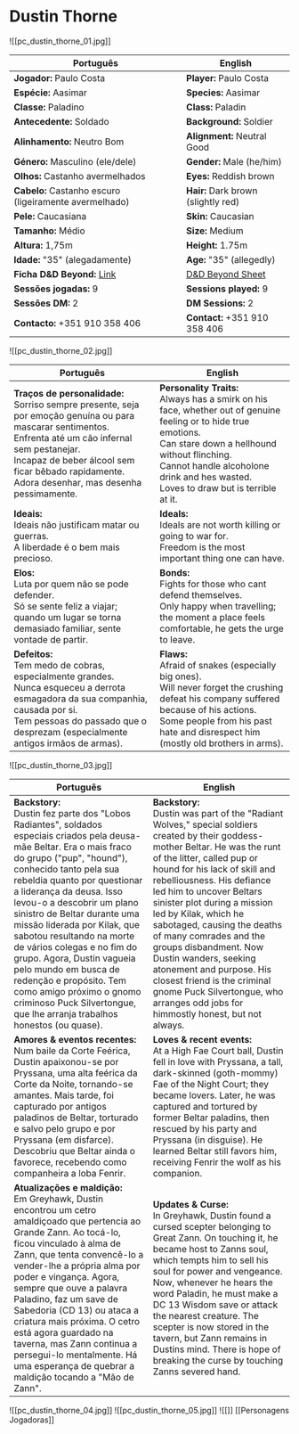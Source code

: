 # Dustin Thorne
![[pc_dustin_thorne_01.jpg]]

| Português | English |
|-----------|---------|
| **Jogador:** Paulo Costa | **Player:** Paulo Costa |
| **Espécie:** Aasimar | **Species:** Aasimar |
| **Classe:** Paladino | **Class:** Paladin |
| **Antecedente:** Soldado | **Background:** Soldier |
| **Alinhamento:** Neutro Bom | **Alignment:** Neutral Good |
| **Género:** Masculino (ele/dele) | **Gender:** Male (he/him) |
| **Olhos:** Castanho avermelhados | **Eyes:** Reddish brown |
| **Cabelo:** Castanho escuro (ligeiramente avermelhado) | **Hair:** Dark brown (slightly red) |
| **Pele:** Caucasiana | **Skin:** Caucasian |
| **Tamanho:** Médio | **Size:** Medium |
| **Altura:** 1,75m | **Height:** 1.75m |
| **Idade:** "35" (alegadamente) | **Age:** "35" (allegedly) |
| **Ficha D&D Beyond:** [Link](https://www.dndbeyond.com/characters/138363817) | [D&D Beyond Sheet](https://www.dndbeyond.com/characters/138363817) |
| **Sessões jogadas:** 9 | **Sessions played:** 9 |
| **Sessões DM:** 2 | **DM Sessions:** 2 |
| **Contacto:** +351 910 358 406 | **Contact:** +351 910 358 406 |
![[pc_dustin_thorne_02.jpg]]

| Português | English |
|-----------|---------|
| **Traços de personalidade:**<br> Sorriso sempre presente, seja por emoção genuína ou para mascarar sentimentos.<br> Enfrenta até um cão infernal sem pestanejar.<br> Incapaz de beber álcool sem ficar bêbado rapidamente.<br> Adora desenhar, mas desenha pessimamente. | **Personality Traits:**<br> Always has a smirk on his face, whether out of genuine feeling or to hide true emotions.<br> Can stare down a hellhound without flinching.<br> Cannot handle alcoholone drink and hes wasted.<br> Loves to draw but is terrible at it. |
| **Ideais:**<br> Ideais não justificam matar ou guerras.<br> A liberdade é o bem mais precioso. | **Ideals:**<br> Ideals are not worth killing or going to war for.<br> Freedom is the most important thing one can have. |
| **Elos:**<br> Luta por quem não se pode defender.<br> Só se sente feliz a viajar; quando um lugar se torna demasiado familiar, sente vontade de partir. | **Bonds:**<br> Fights for those who cant defend themselves.<br> Only happy when travelling; the moment a place feels comfortable, he gets the urge to leave. |
| **Defeitos:**<br> Tem medo de cobras, especialmente grandes.<br> Nunca esqueceu a derrota esmagadora da sua companhia, causada por si.<br> Tem pessoas do passado que o desprezam (especialmente antigos irmãos de armas). | **Flaws:**<br> Afraid of snakes (especially big ones).<br> Will never forget the crushing defeat his company suffered because of his actions.<br> Some people from his past hate and disrespect him (mostly old brothers in arms). |
![[pc_dustin_thorne_03.jpg]]

| Português | English |
|-----------|---------|
| **Backstory:**<br>Dustin fez parte dos "Lobos Radiantes", soldados especiais criados pela deusa-mãe Beltar. Era o mais fraco do grupo ("pup", "hound"), conhecido tanto pela sua rebeldia quanto por questionar a liderança da deusa. Isso levou-o a descobrir um plano sinistro de Beltar durante uma missão liderada por Kilak, que sabotou  resultando na morte de vários colegas e no fim do grupo. Agora, Dustin vagueia pelo mundo em busca de redenção e propósito. Tem como amigo próximo o gnomo criminoso Puck Silvertongue, que lhe arranja trabalhos honestos (ou quase). | **Backstory:**<br>Dustin was part of the "Radiant Wolves," special soldiers created by their goddess-mother Beltar. He was the runt of the litter, called pup or hound for his lack of skill and rebelliousness. His defiance led him to uncover Beltars sinister plot during a mission led by Kilak, which he sabotaged, causing the deaths of many comrades and the groups disbandment. Now Dustin wanders, seeking atonement and purpose. His closest friend is the criminal gnome Puck Silvertongue, who arranges odd jobs for himmostly honest, but not always. |
| **Amores & eventos recentes:**<br>Num baile da Corte Feérica, Dustin apaixonou-se por Pryssana, uma alta feérica da Corte da Noite, tornando-se amantes. Mais tarde, foi capturado por antigos paladinos de Beltar, torturado e salvo pelo grupo e por Pryssana (em disfarce). Descobriu que Beltar ainda o favorece, recebendo como companheira a loba Fenrir. | **Loves & recent events:**<br>At a High Fae Court ball, Dustin fell in love with Pryssana, a tall, dark-skinned (goth-mommy) Fae of the Night Court; they became lovers. Later, he was captured and tortured by former Beltar paladins, then rescued by his party and Pryssana (in disguise). He learned Beltar still favors him, receiving Fenrir the wolf as his companion. |
| **Atualizações e maldição:**<br>Em Greyhawk, Dustin encontrou um cetro amaldiçoado que pertencia ao Grande Zann. Ao tocá-lo, ficou vinculado à alma de Zann, que tenta convencê-lo a vender-lhe a própria alma por poder e vingança. Agora, sempre que ouve a palavra Paladino, faz um save de Sabedoria (CD 13) ou ataca a criatura mais próxima. O cetro está agora guardado na taverna, mas Zann continua a persegui-lo mentalmente. Há uma esperança de quebrar a maldição tocando a "Mão de Zann". | **Updates & Curse:**<br>In Greyhawk, Dustin found a cursed scepter belonging to Great Zann. On touching it, he became host to Zanns soul, which tempts him to sell his soul for power and vengeance. Now, whenever he hears the word Paladin, he must make a DC 13 Wisdom save or attack the nearest creature. The scepter is now stored in the tavern, but Zann remains in Dustins mind. There is hope of breaking the curse by touching Zanns severed hand. |
![[pc_dustin_thorne_04.jpg]]
![[pc_dustin_thorne_05.jpg]]
![[]]
[[Personagens Jogadoras]]


















